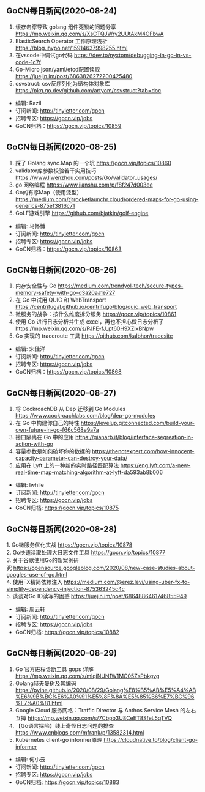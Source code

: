 ## GoCN每日新闻(2020-08-24)

1. 缓存击穿导致 golang 组件死锁的问题分享 https://mp.weixin.qq.com/s/XsCTQJWry2UUtAkM4OFbwA
2. ElasticSearch Operator 工作原理浅析 https://blog.ihypo.net/15914637998255.html
3. 在vscode中调试go代码 https://dev.to/nyxtom/debugging-in-go-in-vs-code-1c7f
4. Go-Micro json/yaml/etcd配置读取 https://juejin.im/post/6863826272200425480
5. csvstruct: csv反序列化为结构体对象库  https://pkg.go.dev/github.com/artyom/csvstruct?tab=doc

+ 编辑: Razil
+ 订阅新闻: http://tinyletter.com/gocn
+ 招聘专区: https://gocn.vip/jobs
+ GoCN归档：https://gocn.vip/topics/10859

## GoCN每日新闻(2020-08-25)

1. 踩了 Golang sync.Map 的一个坑 https://gocn.vip/topics/10860
2. validator库参数校验若干实用技巧 https://www.liwenzhou.com/posts/Go/validator_usages/
3. go 网络编程 https://www.jianshu.com/p/f8f247d003ee
4. Go的有序Map（使用泛型） https://medium.com/@rocketlaunchr.cloud/ordered-maps-for-go-using-generics-875ef3816c71
5. GoLF游戏引擎 https://github.com/bjatkin/golf-engine

+ 编辑: 马怀博
+ 订阅新闻: http://tinyletter.com/gocn
+ 招聘专区: https://gocn.vip/jobs
+ GoCN归档：https://gocn.vip/topics/10863

## GoCN每日新闻(2020-08-26)

1. 内存安全性与 Go https://medium.com/trendyol-tech/secure-types-memory-safety-with-go-d3a20aa1e727
2. 在 Go 中试用 QUIC 和 WebTransport https://centrifugal.github.io/centrifugo/blog/quic_web_transport 
3. 微服务的战争：按什么维度拆分服务 https://gocn.vip/topics/10861
4. 使用 Go 进行日志分析并生成 excel，再也不担心做日志分析了 https://mp.weixin.qq.com/s/PJFE-fJ_pt60H9XZlxBNpw
5. Go 实现的 traceroute 工具 https://github.com/kalbhor/tracesite

- 编辑: 宋佳洋
- 订阅新闻: http://tinyletter.com/gocn
- 招聘专区: https://gocn.vip/jobs
- GoCN归档：https://gocn.vip/topics/10868

## GoCN每日新闻(2020-08-27)

1. 将 CockroachDB 从 Dep 迁移到 Go Modules https://www.cockroachlabs.com/blog/dep-go-modules
2. 在 Go 中构建你自己的特性 https://levelup.gitconnected.com/build-your-own-future-in-go-f66c568e9a7a
3. 接口隔离在 Go 中的应用 https://gianarb.it/blog/interface-segreation-in-action-with-go
4. 容量参数是如何破坏你的数据的 https://thenotexpert.com/how-innocent-capacity-parameter-can-destroy-your-data/
5. 应用在 Lyft 上的一种新的实时路径匹配算法 https://eng.lyft.com/a-new-real-time-map-matching-algorithm-at-lyft-da593ab8b006

- 编辑: lwhile 
- 订阅新闻: http://tinyletter.com/gocn
- 招聘专区: https://gocn.vip/jobs
- GoCN归档: https://gocn.vip/topics/10875

## GoCN每日新闻(2020-08-28)

1. Go微服务优化实战 https://gocn.vip/topics/10878  
2. Go快速读取处理大日志文件工具 https://gocn.vip/topics/10877  
3. 关于谷歌使用Go的新案例研究 https://opensource.googleblog.com/2020/08/new-case-studies-about-googles-use-of-go.html  
4. 使用FX精简依赖注入 https://medium.com/@erez.levi/using-uber-fx-to-simplify-dependency-injection-875363245c4c  
5. 谈谈对Go IO读写的困惑 https://juejin.im/post/6864886461746855949  

- 编辑: 周云轩  
- 订阅新闻: http://tinyletter.com/gocn  
- 招聘专区: https://gocn.vip/jobs  
- GoCN归档: https://gocn.vip/topics/10882  

## GoCN每日新闻(2020-08-29)

1. Go 官方进程诊断工具 gops 详解 https://mp.weixin.qq.com/s/mlqiNUN1W1MC05ZsPbkgvg
2. Golang赫夫曼树及其编码 https://pyihe.github.io/2020/08/29/Golang%E8%B5%AB%E5%A4%AB%E6%9B%BC%E6%A0%91%E5%8F%8A%E5%85%B6%E7%BC%96%E7%A0%81.html
3. Google Cloud 服务网格：Traffic Director 与 Anthos Service Mesh 的左右互搏 https://mp.weixin.qq.com/s/7Cbpb3U8CeET8SfeL5qTVQ
4. 【Go语言探险】线上奇怪日志问题的排查 https://www.cnblogs.com/mfrank/p/13582314.html
5. Kubernetes client-go informer原理 https://cloudnative.to/blog/client-go-informer

- 编辑: 何小云  
- 订阅新闻: http://tinyletter.com/gocn  
- 招聘专区: https://gocn.vip/jobs  
- GoCN归档: https://gocn.vip/topics/10883
